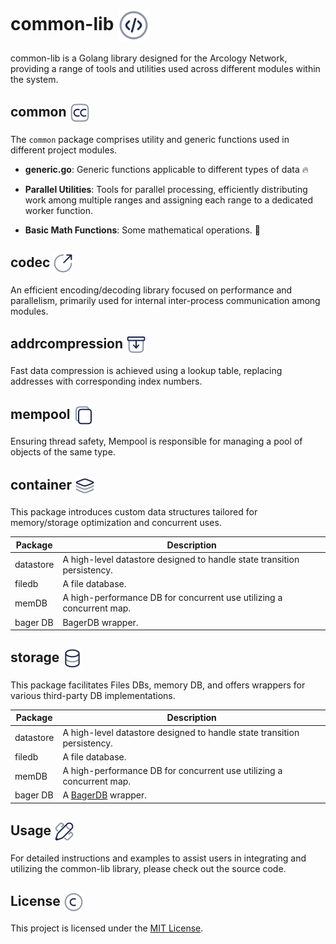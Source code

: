 <h1> common-lib <img align="center" height="50" src="./img/code-circle.svg">  </h1>

common-lib is a Golang library designed for the Arcology Network, providing a range of tools and utilities used across different modules within the system.


<h2> common <img align="center" height="32" src="./img/creative-commons.svg">  </h2>

The `common` package comprises utility and generic functions used in different project modules.

- **generic.go**: Generic functions applicable to different types of data  🔥

- **Parallel Utilities**: Tools for parallel processing, efficiently distributing work among multiple ranges and assigning each range to a dedicated worker function.

- **Basic Math Functions**: Some mathematical operations. 🧮


<h2> codec <img align="center" height="32" src="./img/circle-top-up.svg">  </h2>

An efficient encoding/decoding library focused on performance and parallelism, primarily used for internal inter-process communication among modules.

<h2> addrcompression  <img align="center" height="32" src="./img/archive-down.svg">  </h2>

Fast data compression is achieved using a lookup table, replacing addresses with corresponding index numbers.

<h2> mempool  <img align="center" height="32" src="./img/copy.svg">  </h2>

Ensuring thread safety, Mempool is responsible for managing a pool of objects of the same type.

<h2> container  <img align="center" height="32" src="./img/layers-minimalistic.svg">  </h2>

This package introduces custom data structures tailored for memory/storage optimization and concurrent uses.

| Package           | Description                                                               |
|-------------------|---------------------------------------------------------------------------|
| datastore         | A high-level datastore designed to handle state transition persistency.   |
| filedb            | A file database.                                                          |
| memDB             | A high-performance DB for concurrent use utilizing a concurrent map.      |
| bager DB          | BagerDB wrapper.  


<h2> storage  <img align="center" height="32" src="./img/database.svg">  </h2>

This package facilitates Files DBs, memory DB, and offers wrappers for various third-party DB implementations.

| Package     | Description                                                 |
|-------------|-------------------------------------------------------------|
| datastore   | A high-level datastore designed to handle state transition persistency. |
| filedb      | A file database.                                            |
| memDB       | A high-performance DB for concurrent use utilizing a concurrent map. |
| bager DB    | A [BagerDB](https://github.com/dgraph-io/badger) wrapper.                                           |


<h2> Usage  <img align="center" height="32" src="./img/ruler-cross-pen.svg">  </h2>

For detailed instructions and examples to assist users in integrating and utilizing the common-lib library, please check out the source code.


<h2> License  <img align="center" height="32" src="./img/copyright.svg">  </h2>

This project is licensed under the [MIT License](LICENSE).
